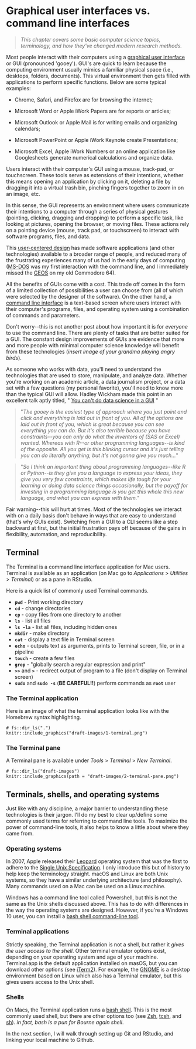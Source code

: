 # Graphical user interfaces vs. command line interfaces

> *This chapter covers some basic computer science topics, terminology, and how they've changed modern research methods.*




Most people interact with their computers using a [graphical user interface](https://en.wikipedia.org/wiki/Graphical_user_interface) or GUI (pronounced 'gooey'). GUI's are quick to learn because the computing environment usually mimics a familiar physical space (i.e., desktops, folders, documents). This virtual environment then gets filled with applications to perform specific functions. Below are some typical examples: 

* Chrome, Safari, and Firefox are for browsing the internet;

* Microsoft Word or Apple iWork Papers are for reports or articles; 

* Microsoft Outlook or Apple Mail is for writing emails and organizing calendars;

* Microsoft PowerPoint or Apple iWork Keynote create Presentations;

* Microsoft Excel, Apple iWork Numbers or an online application like Googlesheets generate numerical calculations and organize data.

Users interact with their computer's GUI using a mouse, track-pad, or touchscreen. These tools serve as extensions of their intentions, whether this means opening an application by clicking on it, deleting a file by dragging it into a virtual trash bin, pinching fingers together to zoom in on an image, etc.

In this sense, the GUI represents an environment where users communicate their intentions to a computer through a series of physical gestures (pointing, clicking, dragging and dropping) to perform a specific task, like looking at pictures, opening the browser, or moving files. These actions rely on a pointing device (mouse, track pad, or touchscreen) to interact with software programs, files, and data. 

This [user-centered design](https://en.wikipedia.org/wiki/User-centered_design) has made software applications (and other technologies) available to a broader range of people, and reduced many of the frustrating experiences many of us had in the early days of computing ([MS-DOS](https://en.wikipedia.org/wiki/MS-DOS) was my first interaction with the command line, and I immediately missed the [GEOS](https://en.wikipedia.org/wiki/GEOS_(8-bit_operating_system)) on my old Commodore 64).

All the benefits of GUIs come with a cost. This trade off comes in the form of a limited collection of possibilities a user can choose from (all of which were selected by the designer of the software). On the other hand, a [command line interface](https://en.wikipedia.org/wiki/Command-line_interface) is a text-based screen where users interact with their computer's programs, files, and operating system using a combination of commands and parameters.

Don't worry--this is not another post about how important it is for *everyone* to use the command line. There are plenty of tasks that are better suited for a GUI. The constant design improvements of GUIs are evidence that more and more people with minimal computer science knowledge will benefit from these technologies (*insert image of your grandma playing angry birds*).

As someone who works with data, you'll need to understand the technologies that are used to store, manipulate, and analyze data. Whether you're working on an academic article, a data journalism project, or a data set with a few questions (my personal favorite), you'll need to know more than the typical GUI will allow. Hadley Wickham made this point in an excellent talk aptly titled, " [You can't do data science in a GUI](https://www.youtube.com/watch?v=cpbtcsGE0OA) "

> "*The gooey is the easiest type of approach where you just point and click and everything is laid out in front of you. All of the options are laid out in front of you, which is great because you can see everything you can do. But it's also terrible because you have constraints--you can only do what the inventors of (SAS or Excel) wanted. Whereas with R--or other programming languages--is kind of the opposite. All you get is this blinking cursor and it's just telling you can do literally anything, but it's not gonna give you much...*"

> "*So I think an important thing about programming languages--like R or Python--is they give you a language to express your ideas, they give you very few constraints, which makes life tough for your learning or doing data science things occasionally, but the payoff for investing in a programming language is you get this whole this new language, and what you can express with them.*"

Fair warning--this will hurt at times. Most of the technologies we interact with on a daily basis don't behave in ways that are easy to understand (that's why GUIs exist). Switching from a GUI to a CLI seems like a step backward at first, but the initial frustration pays off because of the gains in flexibility, automation, and reproducibility.

## Terminal 

The Terminal is a command line interface application for Mac users. Terminal is available as an application (on Mac go to *Applications* > *Utilities* > *Terminal*) or as a pane in RStudio.

Here is a quick list of commonly used Terminal commands.

* **`pwd`** - Print working directory 
* **`cd`** - change directories  
* **`cp`** - copy files from one directory to another  
* **`ls`** - list all files
* **`ls -la`** - list all files, including hidden ones
* **`mkdir`** - make directory  
* **`cat`** - display a text file in Terminal screen
* **`echo`** - outputs text as arguments, prints to Terminal screen, file, or in a pipeline
* **`touch`** - create a few files
* **`grep`** - "globally search a regular expression and print"
* **`>>`** and **`>`** - redirect output of program to a file (don't display on Terminal screen)
* **`sudo`** and **`sudo -s`** (**BE CAREFUL!!**) perform commands as **`root`** user  

### The Terminal application

Here is an image of what the terminal application looks like with the Homebrew syntax highlighting. 

```{r 1-terminal, fig.height=3, fig.width=5, echo=FALSE}
# fs::dir_ls(".")
knitr::include_graphics("draft-images/1-terminal.png")
```

### The Terminal pane

A Terminal pane is available under *Tools* > *Terminal* > *New Terminal*. 

```{r 2-terminal-pane, fig.height=3, fig.width=5, echo=FALSE}
# fs::dir_ls("draft-images")
knitr::include_graphics(path = "draft-images/2-terminal-pane.png")
```

## Terminals, shells, and operating systems

Just like with any discipline, a major barrier to understanding these technologies is their jargon. I'll do my best to clear up/define some commonly used terms for referring to command line tools. To maximize the power of command-line tools, it also helps to know a little about where they came from.

### Operating systems

In 2007, Apple released their [Leopard](https://en.wikipedia.org/wiki/MacOS_version_history#Version_10.5:_%22Leopard%22) operating system that was the first to adhere to the [Single Unix Specification](https://en.wikipedia.org/wiki/Single_UNIX_Specification). I only introduce this but of history to help keep the terminology straight. macOS and Linux are both Unix systems, so they have a similar underlying architecture (and philosophy). Many commands used on a Mac can be used on a Linux machine.  

Windows has a command line tool called Powershell, but this is not the same as the Unix shells discussed above. This has to do with differences in the way the operating systems are designed. However, if you're a Windows 10 user, you can install a [bash shell command-line tool](https://www.windowscentral.com/how-install-bash-shell-command-line-windows-10). 

### Terminal applications

Strictly speaking, the Terminal application is not a shell, but rather it *gives the user access to the shell*. Other terminal emulator options exist, depending on your operating system and age of your machine. Terminal.app is the default application installed on masOS, but you can download other options (see [iTerm2](https://www.iterm2.com/)). For example, the [GNOME](https://en.wikipedia.org/wiki/GNOME) is a desktop environment based on Linux which also has a Terminal emulator, but this gives users access to the Unix shell. 

### Shells

On Macs, the Terminal application runs a [bash shell](https://en.wikipedia.org/wiki/Bash_(Unix_shell)). This is the most commonly used shell, but there are other options too (see [Zsh](http://zsh.sourceforge.net/), [tcsh](https://en.wikipedia.org/wiki/Tcsh), and [sh](https://en.wikipedia.org/wiki/Bourne_shell)). *in fact, bash is a pun for Bourne again shell*.

In the next section, I will walk through setting up Git and RStudio, and linking your local machine to Github. 